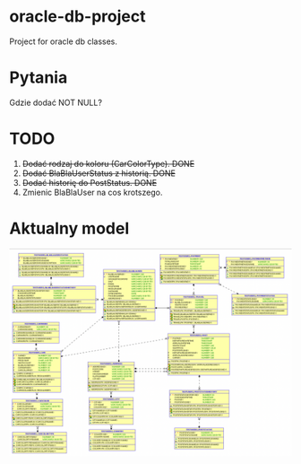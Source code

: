 # oracle-db-project
Project for oracle db classes.

# Pytania
Gdzie dodać NOT NULL?

# TODO
1. ~~Dodać rodzaj do koloru (CarColorType). DONE~~
2. ~~Dodać BlaBlaUserStatus z historią. DONE~~
3. ~~Dodać historię do PostStatus. DONE~~
4. Zmienic BlaBlaUser na cos krotszego.

# Aktualny model
![alt text](model.png "Model")
